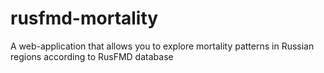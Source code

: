 # rusfmd-mortality
A web-application that allows you to explore mortality patterns in Russian regions according to RusFMD database
